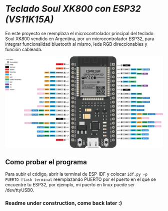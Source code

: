 # _Teclado Soul XK800 con ESP32 (VS11K15A)_

En este proyecto se reemplaza el microcontrolador principal del teclado Soul XK800 vendido en Argentina, por un microcontrolador ESP32, para integrar funcionalidad bluetooth al mismo, leds RGB direccionables y función cableada.

![ESP32 Devboard](img/ESP32-38-PIN-DEVBOARD.png)

## Como probar el programa

Para subir el código, abrir la terminal de ESP-IDF y colocar `idf.py -p PUERTO flash terminal` reemplazando PUERTO por el puerto en el que se encuentre tu ESP32, por ejemplo, mi puerto en linux puede ser /dev/ttyUSB0.

### Readme under construction, come back later :)
